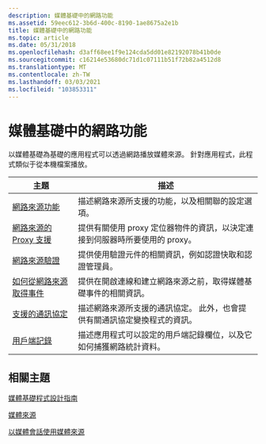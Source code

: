 ```yaml
---
description: 媒體基礎中的網路功能
ms.assetid: 59eec612-3b6d-400c-8190-1ae8675a2e1b
title: 媒體基礎中的網路功能
ms.topic: article
ms.date: 05/31/2018
ms.openlocfilehash: d3aff68ee1f9e124cda5dd01e82192078b41b0de
ms.sourcegitcommit: c16214e53680dc71d1c07111b51f72b82a4512d8
ms.translationtype: MT
ms.contentlocale: zh-TW
ms.lasthandoff: 03/03/2021
ms.locfileid: "103853311"
---
```

# <a name="networking-in-media-foundation"></a>媒體基礎中的網路功能

以媒體基礎為基礎的應用程式可以透過網路播放媒體來源。 針對應用程式，此程式類似于從本機檔案播放。



| 主題                                                                                      | 描述                                                                                                                             |
|--------------------------------------------------------------------------------------------|-----------------------------------------------------------------------------------------------------------------------------------------|
| [網路來源功能](network-source-features.md)                                     | 描述網路來源所支援的功能，以及相關聯的設定選項。                                        |
| [網路來源的 Proxy 支援](proxy-support-for-network-sources.md)                 | 提供有關使用 proxy 定位器物件的資訊，以決定連接到伺服器時所要使用的 proxy。                 |
| [網路來源驗證](network-source-authentication.md)                         | 提供使用驗證元件的相關資訊，例如認證快取和認證管理員。                 |
| [如何從網路來源取得事件](how-to-get-events-from-the-network-source.md) | 提供在開啟連線和建立網路來源之前，取得媒體基礎事件的相關資訊。 |
| [支援的通訊協定](supported-protocols.md)                                             | 描述網路來源所支援的通訊協定。 此外，也會提供有關通訊協定變換程式的資訊。     |
| [用戶端記錄](client-logging.md)                                                       | 描述應用程式可以設定的用戶端記錄欄位，以及它如何捕獲網路統計資料。                      |



 

## <a name="related-topics"></a>相關主題

<dl> <dt>

[媒體基礎程式設計指南](media-foundation-programming-guide.md)
</dt> <dt>

[媒體來源](media-sources.md)
</dt> <dt>

[以媒體會話使用媒體來源](using-media-sources-with-the-media-session.md)
</dt> </dl>

 

 



